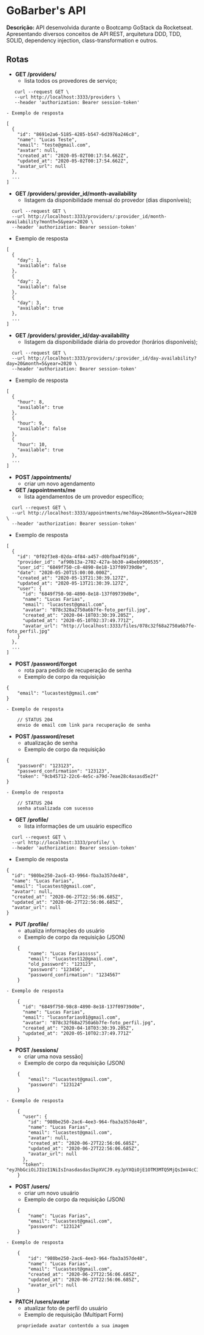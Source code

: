 # GoBarber's API

**Descrição:** API desenvolvida durante o Bootcamp GoStack da Rocketseat. Apresentando diversos conceitos de API REST, arquitetura DDD, TDD, SOLID, dependency injection, class-transformation e outros.

## Rotas

  - **GET /providers/**
    - lista todos os provedores de serviço;
 ```
    curl --request GET \
    --url http://localhost:3333/providers \
    --header 'authorization: Bearer session-token'
```

    - Exemplo de resposta
```
[
  {
    "id": "8691e2a6-5185-4285-b547-6d3976a246c8",
    "name": "Lucas Teste",
    "email": "teste@gmail.com",
    "avatar": null,
    "created_at": "2020-05-02T00:17:54.662Z",
    "updated_at": "2020-05-02T00:17:54.662Z",
    "avatar_url": null
  },
  ...
]
```

  - **GET /providers/:provider_id/month-availability**
    - listagem da disponibilidade mensal do provedor (dias disponíveis);
  ```
    curl --request GET \
    --url http://localhost:3333/providers/:provider_id/month-availability?month=5&year=2020 \
    --header 'authorization: Bearer session-token'
  ```

  - Exemplo de resposta
```
[
  {
    "day": 1,
    "available": false
  },
  {
    "day": 2,
    "available": false
  },
  {
    "day": 3,
    "available": true
  },
  ...
]
```

  - **GET /providers/:provider_id/day-availability**
    - listagem da disponibilidade diária do provedor (horários disponíveis);
  ```
    curl --request GET \
    --url http://localhost:3333/providers/:provider_id/day-availability?day=20&month=5&year=2020 \
    --header 'authorization: Bearer session-token'
  ```

  - Exemplo de resposta
```
[
  {
    "hour": 8,
    "available": true
  },
  {
    "hour": 9,
    "available": false
  },
  {
    "hour": 10,
    "available": true
  },
  ...
]
```

  - **POST /appointments/**
    - criar um novo agendamento
  - **GET /appointments/me**
    - lista agendamentos de um provedor específico;
  ```
    curl --request GET \
    --url http://localhost:3333/appointments/me?day=20&month=5&year=2020 \
    --header 'authorization: Bearer session-token'
  ```
   - Exemplo de resposta
```
[
  {
    "id": "0f02f3e8-02da-4f84-a457-d0bfba4f91d6",
    "provider_id": "af90b13a-2702-427a-bb30-a4beb9900535",
    "user_id": "6849f750-c8-4890-8e18-137f09739d0e",
    "date": "2020-05-20T15:00:00.000Z",
    "created_at": "2020-05-13T21:30:39.127Z",
    "updated_at": "2020-05-13T21:30:39.127Z",
    "user": {
      "id": "6849f750-98-4890-8e18-137f09739d0e",
      "name": "Lucas Farias",
      "email": "lucastest@gmail.com",
      "avatar": "078c328a2750a6b7fe-foto_perfil.jpg",
      "created_at": "2020-04-18T03:30:39.205Z",
      "updated_at": "2020-05-10T02:37:49.771Z",
      "avatar_url": "http://localhost:3333/files/078c32f68a2750a6b7fe-foto_perfil.jpg"
    }
  },
  ...
]
```

  - **POST /password/forgot**
    - rota para pedido de recuperação de senha
    - Exemplo de corpo da requisição
```
{
	"email": "lucastest@gmail.com"
}
```
    - Exemplo de resposta
```
    // STATUS 204
    envio de email com link para recuperação de senha
```
  - **POST /password/reset**
    - atualização de senha
    - Exemplo de corpo da requisição
```
{
	"password": "123123",
	"password_confirmation": "123123",
	"token": "9cb45712-22c6-4e5c-a79d-7eae28c4asasd5e2f"
}
```
    - Exemplo de resposta
```
    // STATUS 204
    senha atualizada com sucesso
```
  - **GET /profile/**
    - lista informações de um usuário específico
  ```
    curl --request GET \
    --url http://localhost:3333/profile/ \
    --header 'authorization: Bearer session-token'
  ```
   - Exemplo de resposta
```
{
  "id": "980be250-2ac6-43-9964-fba3a357de48",
  "name": "Lucas Farias",
  "email": "lucastest@gmail.com",
  "avatar": null,
  "created_at": "2020-06-27T22:56:06.685Z",
  "updated_at": "2020-06-27T22:56:06.685Z",
  "avatar_url": null
}
```

  - **PUT /profile/**
    - atualiza informações do usuário
    - Exemplo de corpo da requisição (JSON)
```
    {
    	"name": "Lucas Fariasssss",
    	"email": "lucastest12@gmail.com",
    	"old_password": "123123",
    	"password": "123456",
    	"password_confirmation": "1234567"
    }
```
    - Exemplo de resposta
```
    {
      "id": "6849f750-98c8-4890-8e18-137f09739d0e",
      "name": "Lucas Farias",
      "email": "lucasnfarias01@gmail.com",
      "avatar": "078c32f68a2750a6b7fe-foto_perfil.jpg",
      "created_at": "2020-04-18T03:30:39.205Z",
      "updated_at": "2020-05-10T02:37:49.771Z"
    }
```
  - **POST /sessions/**
    - criar uma nova sessão]
    - Exemplo de corpo da requisição (JSON)
```
    {
    	"email": "lucastest@gmail.com",
    	"password": "123124"
    }
```
    - Exemplo de resposta
```
    {
      "user": {
        "id": "980be250-2ac6-4ee3-964-fba3a357de48",
        "name": "Lucas Farias",
        "email": "lucastest@gmail.com",
        "avatar": null,
        "created_at": "2020-06-27T22:56:06.685Z",
        "updated_at": "2020-06-27T22:56:06.685Z",
        "avatar_url": null
      },
      "token": "eyJhbGciOiJIUzI1NiIsInasdasdasIkpXVCJ9.eyJpYXQiOjE1OTM3MTQ5MjQsImV4cCI6MTU5MzgwMTMyNCwic3ViIjoiOTgwYmUyNTAtMmFjNi00ZWUzLTk5NjQtZmJhM2EzNTdkZTQ4In0.s2edUF4iPwcC6k5QYW6cwUiPwBdzQlMYy0iz4EekESw"
    }
```
  - **POST /users/**
    - criar um novo usuário
    - Exemplo de corpo da requisição (JSON)
```
    {
    	"name": "Lucas Farias",
    	"email": "lucastest@gmail.com",
    	"password": "123124"
    }
```

    - Exemplo de resposta
```
    {
        "id": "980be250-2ac6-4ee3-964-fba3a357de48",
        "name": "Lucas Farias",
        "email": "lucastest@gmail.com",
        "created_at": "2020-06-27T22:56:06.685Z",
        "updated_at": "2020-06-27T22:56:06.685Z",
        "avatar_url": null
    }
```
  - **PATCH /users/avatar**
    - atualizar foto de perfil do usuário
    - Exemplo de requisição (Multipart Form)
```
    propriedade avatar contentdo a sua imagem
```
